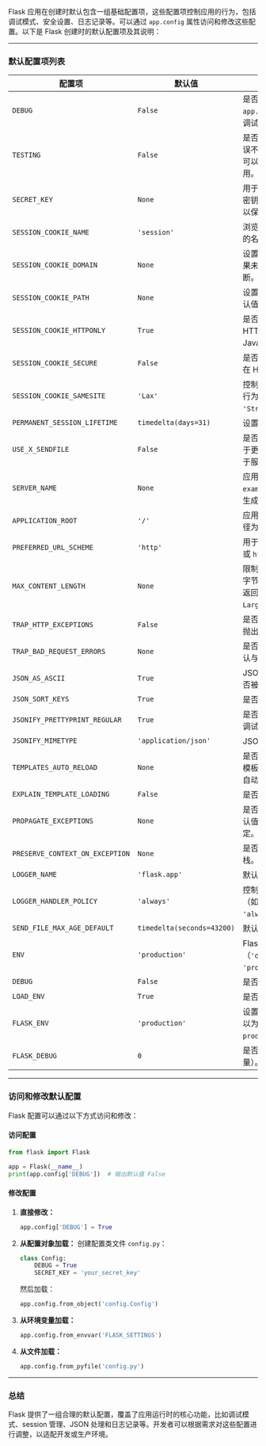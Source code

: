 Flask 应用在创建时默认包含一组基础配置项，这些配置项控制应用的行为，包括调试模式、安全设置、日志记录等。可以通过 `app.config`
属性访问和修改这些配置。以下是 Flask 创建时的默认配置项及其说明：

---

### **默认配置项列表**

| 配置项                          | 默认值                     | 说明                                                                                                 |
| ------------------------------- | -------------------------- | ---------------------------------------------------------------------------------------------------- |
| `DEBUG`                         | `False`                    | 是否启用调试模式。可以通过 `app.run(debug=True)` 显式启用调试。                                      |
| `TESTING`                       | `False`                    | 是否启用测试模式。启用后，错误不会被报告到日志系统，并且可以在测试中进行特定的功能调用。             |
| `SECRET_KEY`                    | `None`                     | 用于加密 session 和 cookies 的密钥。生产环境中必须设置此值以保证安全性。                             |
| `SESSION_COOKIE_NAME`           | `'session'`                | 浏览器中存储的 session cookie 的名称。                                                               |
| `SESSION_COOKIE_DOMAIN`         | `None`                     | 设置 session cookie 的域名。如果未设置，则会根据请求自动推断。                                       |
| `SESSION_COOKIE_PATH`           | `None`                     | 设置 session cookie 的路径。默认值为应用根路径。                                                     |
| `SESSION_COOKIE_HTTPONLY`       | `True`                     | 是否将 session cookie 设置为 HTTP-only（无法通过 JavaScript 访问）。                                 |
| `SESSION_COOKIE_SECURE`         | `False`                    | 是否将 session cookie 标记为仅在 HTTPS 下传输。                                                      |
| `SESSION_COOKIE_SAMESITE`       | `'Lax'`                    | 控制 session cookie 的跨站请求行为。可设置为 `'Strict'`、`'Lax'` 或 `None`。                         |
| `PERMANENT_SESSION_LIFETIME`    | `timedelta(days=31)`       | 设置 session 的默认过期时间。                                                                        |
| `USE_X_SENDFILE`                | `False`                    | 是否启用 X-Sendfile 头支持，用于更高效地发送静态文件（依赖于服务器支持）。                           |
| `SERVER_NAME`                   | `None`                     | 应用的服务器名称和端口号（如 `example.com:5000`）。影响 URL 生成。                                   |
| `APPLICATION_ROOT`              | `'/'`                      | 应用的 URL 前缀路径。默认根路径为 `'/'`。                                                            |
| `PREFERRED_URL_SCHEME`          | `'http'`                   | 用于 URL 生成的默认协议（`http` 或 `https`）。                                                       |
| `MAX_CONTENT_LENGTH`            | `None`                     | 限制 HTTP 请求的最大大小（以字节为单位）。超过限制的请求将返回 `413 Request Entity Too Large` 错误。 |
| `TRAP_HTTP_EXCEPTIONS`          | `False`                    | 是否将 HTTP 异常视为普通异常抛出，便于调试和处理。                                                   |
| `TRAP_BAD_REQUEST_ERRORS`       | `None`                     | 是否在调试时捕获请求错误。默认与 `DEBUG` 设置一致。                                                  |
| `JSON_AS_ASCII`                 | `True`                     | JSON 响应中的非 ASCII 字符是否被转义为 ASCII。                                                       |
| `JSON_SORT_KEYS`                | `True`                     | 是否按键排序生成 JSON 响应。                                                                         |
| `JSONIFY_PRETTYPRINT_REGULAR`   | `True`                     | 是否美化格式化 JSON 响应。在调试模式下默认启用。                                                     |
| `JSONIFY_MIMETYPE`              | `'application/json'`       | JSON 响应的默认 MIME 类型。                                                                          |
| `TEMPLATES_AUTO_RELOAD`         | `None`                     | 是否在开发模式下自动重新加载模板文件。默认根据 `DEBUG` 设置自动启用或禁用。                          |
| `EXPLAIN_TEMPLATE_LOADING`      | `False`                    | 是否显示模板加载的调试信息。                                                                         |
| `PROPAGATE_EXCEPTIONS`          | `None`                     | 是否在调试模式下传播异常。默认值由 Flask 根据环境设置决定。                                          |
| `PRESERVE_CONTEXT_ON_EXCEPTION` | `None`                     | 是否在异常发生时保留上下文堆栈。通常用于调试模式。                                                   |
| `LOGGER_NAME`                   | `'flask.app'`              | 默认日志记录器的名称。                                                                               |
| `LOGGER_HANDLER_POLICY`         | `'always'`                 | 控制默认日志处理程序的行为（如 `'always'`、`'debug'`、`'never'`）。                                  |
| `SEND_FILE_MAX_AGE_DEFAULT`     | `timedelta(seconds=43200)` | 默认的静态文件缓存时间。                                                                             |
| `ENV`                           | `'production'`             | Flask 应用的运行环境（`'development'` 或 `'production'`）。                                          |
| `DEBUG`                         | `False`                    | 是否启用调试模式。                                                                                   |
| `LOAD_ENV`                      | `True`                     | 是否加载 `.env` 文件中的配置。                                                                       |
| `FLASK_ENV`                     | `'production'`             | 设置 Flask 应用的环境变量。可以为 `development` 或 `production`。                                    |
| `FLASK_DEBUG`                   | `0`                        | 是否启用调试模式（通过环境变量）。                                                                   |

---

### **访问和修改默认配置**

Flask 配置可以通过以下方式访问和修改：

#### **访问配置**

```python
from flask import Flask

app = Flask(__name__)
print(app.config['DEBUG'])  # 输出默认值 False
```

#### **修改配置**

1. **直接修改：**

   ```python
   app.config['DEBUG'] = True
   ```

2. **从配置对象加载：**
   创建配置类文件 `config.py`：

   ```python
   class Config:
       DEBUG = True
       SECRET_KEY = 'your_secret_key'
   ```

   然后加载：

   ```python
   app.config.from_object('config.Config')
   ```

3. **从环境变量加载：**

   ```python
   app.config.from_envvar('FLASK_SETTINGS')
   ```

4. **从文件加载：**
   ```python
   app.config.from_pyfile('config.py')
   ```

---

### **总结**

Flask 提供了一组合理的默认配置，覆盖了应用运行时的核心功能，比如调试模式、session 管理、JSON
处理和日志记录等。开发者可以根据需求对这些配置进行调整，以适配开发或生产环境。
